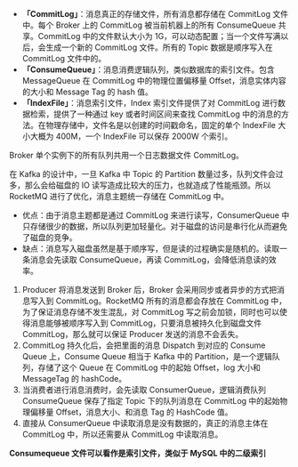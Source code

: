 





- **「CommitLog」**：消息真正的存储文件，所有消息都存储在 CommitLog 文件中。每个 Broker 上的 CommitLog 被当前机器上的所有 ConsumeQueue 共享。CommitLog 中的文件默认大小为 1G，可以动态配置；当一个文件写满以后，会生成一个新的 CommitLog 文件。所有的 Topic 数据是顺序写入在 CommitLog 文件中的。
- **「ConsumeQueue」**：消息消费逻辑队列，类似数据库的索引文件。包含 MessageQueue 在 CommitLog 中的物理位置偏移量 Offset，消息实体内容的大小和 Message Tag 的 hash 值。
- **「IndexFile」**：消息索引文件，Index 索引文件提供了对 CommitLog 进行数据检索，提供了一种通过 key 或者时间区间来查找 CommitLog 中的消息的方法。在物理存储中，文件名是以创建的时间戳命名，固定的单个 IndexFile 大小大概为 400M，一个 IndexFile 可以保存 2000W 个索引。





Broker 单个实例下的所有队列共用一个日志数据文件 CommitLog。



在 Kafka 的设计中，一旦 Kafka 中 Topic 的 Partition 数量过多，队列文件会过多，那么会给磁盘的 IO 读写造成比较大的压力，也就造成了性能瓶颈。所以 RocketMQ 进行了优化，消息主题统一存储在 CommitLog 中。

- 优点：由于消息主题都是通过 CommitLog 来进行读写，ConsumerQueue 中只存储很少的数据，所以队列更加轻量化。对于磁盘的访问是串行化从而避免了磁盘的竞争。
- 缺点：消息写入磁盘虽然是基于顺序写，但是读的过程确实是随机的。读取一条消息会先读取 ConsumeQueue，再读 CommitLog，会降低消息读的效率。





1. Producer 将消息发送到 Broker 后，Broker 会采用同步或者异步的方式把消息写入到 CommitLog。RocketMQ 所有的消息都会存放在 CommitLog 中，为了保证消息存储不发生混乱，对 CommitLog 写之前会加锁，同时也可以使得消息能够被顺序写入到 CommitLog，只要消息被持久化到磁盘文件 CommitLog，那么就可以保证 Producer 发送的消息不会丢失。
2. CommitLog 持久化后，会把里面的消息 Dispatch 到对应的 Consume Queue 上，Consume Queue 相当于 Kafka 中的 Partition，是一个逻辑队列，存储了这个 Queue 在 CommitLog 中的起始 Offset，log 大小和 MessageTag 的 hashCode。
3. 当消费者进行消息消费时，会先读取 ConsumerQueue，逻辑消费队列 ConsumeQueue 保存了指定 Topic 下的队列消息在 CommitLog 中的起始物理偏移量 Offset，消息大小、和消息 Tag 的 HashCode 值。
4. 直接从 ConsumerQueue 中读取消息是没有数据的，真正的消息主体在 CommitLog 中，所以还需要从 CommitLog 中读取消息。









**Consumequeue 文件可以看作是索引文件，类似于 MySQL 中的二级索引**